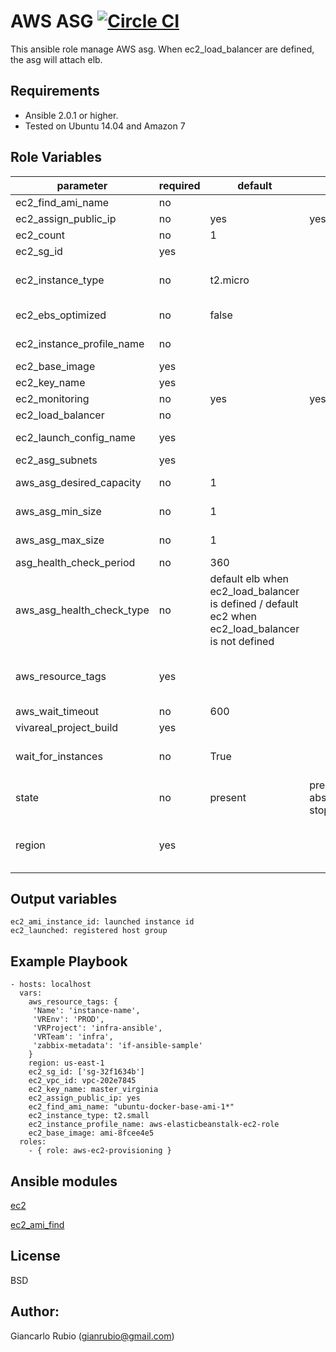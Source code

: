 AWS ASG  [![Circle CI](https://circleci.com/gh/VivaReal/ansible-aws-asg/tree/master.svg?style=svg)](https://circleci.com/gh/VivaReal/ansible-aws-asg/tree/master)
=========

This ansible role manage AWS asg.
When ec2_load_balancer are defined, the asg will attach elb.

Requirements
------------

- Ansible 2.0.1 or higher.
- Tested on Ubuntu 14.04 and Amazon 7

Role Variables
--------------

| parameter             | required | default | choices | comments |
| --------------------- | -------- | ------- | -------- |-------- |
| ec2_find_ami_name                   |  no     |         || ami name to find. ex. ubuntu-docker-base-ami-1* |
| ec2_assign_public_ip                   |   no    |    yes     |yes, no|  when provisioning within vpc, assign a public IP address. |
| ec2_count                   |  no     |     1    || number of instances to launch|
| ec2_sg_id                   |   yes    |         || security group id (or list of ids) to use with the instance |
| ec2_instance_type                   |   no    |     t2.micro    || instance type to use for the instance, see http://docs.aws.amazon.com/AWSEC2/latest/UserGuide/instance-types.html|
| ec2_ebs_optimized  | no  |  false ||  whether instance is using optimized EBS volumes, see http://docs.aws.amazon.com/AWSEC2/latest/UserGuide/EBSOptimized.html|
| ec2_instance_profile_name |  no |   ||  Name of the IAM instance profile to use. Recommended to use aws-elasticbeanstalk-ec2-role |
| ec2_base_image  |  yes |   ||  ami ID to use for the instance. Only use when ec2_find_ami_name is blank. |
| ec2_key_name | yes  |   |   |key pair to use on the instance|
| ec2_monitoring  |  no | yes  | yes, no |  enable detailed monitoring (CloudWatch) for instance | 
| ec2_load_balancer | no | | | List of ELB names to use for the group |
| ec2_launch_config_name | yes | | | Name of the Launch configuration to use for the group. See the ec2_lc module for managing these. |
| ec2_asg_subnets | yes | | | List of VPC subnets to use|
| aws_asg_desired_capacity | no | 1 | | Desired number of instances in group, if unspecified then the current group value will be used.|
| aws_asg_min_size | no | 1 | | Minimum number of instances in group, if unspecified then the current group value will be used.|
| aws_asg_max_size | no | 1 | | Maximum number of instances in group, if unspecified then the current group value will be used.|
| asg_health_check_period | no | 360 | | |
| aws_asg_health_check_type | no | default elb when ec2_load_balancer is defined / default ec2 when ec2_load_balancer is not defined | | The service you want the health status from, Amazon EC2 or Elastic Load Balancer.|
| aws_resource_tags  | yes  |   | | a hash/dictionary of tags to add to the new instance or for starting/stopping instance by tag; '{"key":"value"}' and '{"VREnv":"PROD","VRProject":"sample","VRTeam":"infra", "Name":"ami name"}' |
| aws_wait_timeout | no | 600 | |  how long before wait gives up, in seconds | 
| vivareal_project_build | yes | | |  ASG name |
| wait_for_instances | no  | True | | Wait for the ASG instances to be in a ready state before exiting. If instances are behind an ELB, it will wait until the ELB determines all instances have a lifecycle_state of "InService" and a health_status of "Healthy".|  
| state |  no |  present |present, absent,running, stopped| create or terminate instances  |
| region |  yes |   || The AWS region to use. Must be specified if ec2_url is not used. If not specified then the value of the EC2_REGION environment variable, if any, is used. See http://docs.aws.amazon.com/general/latest/gr/rande.html#ec2_region  |

Output variables
--------------
    ec2_ami_instance_id: launched instance id
    ec2_launched: registered host group

Example Playbook
----------------

   
    - hosts: localhost
      vars:
        aws_resource_tags: {
         'Name': 'instance-name',
         'VREnv': 'PROD',
         'VRProject': 'infra-ansible',
         'VRTeam': 'infra',
         'zabbix-metadata': 'if-ansible-sample'
        }
        region: us-east-1
        ec2_sg_id: ['sg-32f1634b']
        ec2_vpc_id: vpc-202e7845
        ec2_key_name: master_virginia
        ec2_assign_public_ip: yes
        ec2_find_ami_name: "ubuntu-docker-base-ami-1*"
        ec2_instance_type: t2.small
        ec2_instance_profile_name: aws-elasticbeanstalk-ec2-role
        ec2_base_image: ami-8fcee4e5
      roles:
        - { role: aws-ec2-provisioning }
   
Ansible modules
--------------
[ec2](http://docs.ansible.com/ansible/ec2_module.html)

[ec2_ami_find](http://docs.ansible.com/ansible/ec2_ami_find_module.html)


License
-------

BSD

Author:
------------------

Giancarlo Rubio (<gianrubio@gmail.com>)